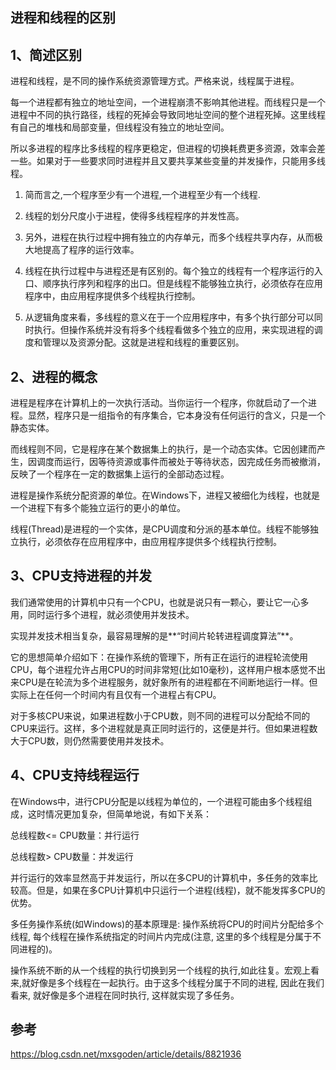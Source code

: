 ## 进程和线程的区别

## 1、简述区别

进程和线程，是不同的操作系统资源管理方式。严格来说，线程属于进程。

每一个进程都有独立的地址空间，一个进程崩溃不影响其他进程。而线程只是一个进程中不同的执行路径，线程的死掉会导致同地址空间的整个进程死掉。这里线程有自己的堆栈和局部变量，但线程没有独立的地址空间。

所以多进程的程序比多线程的程序更稳定，但进程的切换耗费更多资源，效率会差一些。如果对于一些要求同时进程并且又要共享某些变量的并发操作，只能用多线程。

1) 简而言之,一个程序至少有一个进程,一个进程至少有一个线程.

2) 线程的划分尺度小于进程，使得多线程程序的并发性高。

3) 另外，进程在执行过程中拥有独立的内存单元，而多个线程共享内存，从而极大地提高了程序的运行效率。

4) 线程在执行过程中与进程还是有区别的。每个独立的线程有一个程序运行的入口、顺序执行序列和程序的出口。但是线程不能够独立执行，必须依存在应用程序中，由应用程序提供多个线程执行控制。

5) 从逻辑角度来看，多线程的意义在于一个应用程序中，有多个执行部分可以同时执行。但操作系统并没有将多个线程看做多个独立的应用，来实现进程的调度和管理以及资源分配。这就是进程和线程的重要区别。



## 2、进程的概念

进程是程序在计算机上的一次执行活动。当你运行一个程序，你就启动了一个进程。显然，程序只是一组指令的有序集合，它本身没有任何运行的含义，只是一个静态实体。

而线程则不同，它是程序在某个数据集上的执行，是一个动态实体。它因创建而产生，因调度而运行，因等待资源或事件而被处于等待状态，因完成任务而被撤消，反映了一个程序在一定的数据集上运行的全部动态过程。

进程是操作系统分配资源的单位。在Windows下，进程又被细化为线程，也就是一个进程下有多个能独立运行的更小的单位。

线程(Thread)是进程的一个实体，是CPU调度和分派的基本单位。线程不能够独立执行，必须依存在应用程序中，由应用程序提供多个线程执行控制。



## 3、CPU支持进程的并发

我们通常使用的计算机中只有一个CPU，也就是说只有一颗心，要让它一心多用，同时运行多个进程，就必须使用并发技术。

实现并发技术相当复杂，最容易理解的是**“时间片轮转进程调度算法”**。

它的思想简单介绍如下：在操作系统的管理下，所有正在运行的进程轮流使用CPU，每个进程允许占用CPU的时间非常短(比如10毫秒)，这样用户根本感觉不出来CPU是在轮流为多个进程服务，就好象所有的进程都在不间断地运行一样。但实际上在任何一个时间内有且仅有一个进程占有CPU。

对于多核CPU来说，如果进程数小于CPU数，则不同的进程可以分配给不同的CPU来运行。这样，多个进程就是真正同时运行的，这便是并行。但如果进程数大于CPU数，则仍然需要使用并发技术。



## 4、CPU支持线程运行

在Windows中，进行CPU分配是以线程为单位的，一个进程可能由多个线程组成，这时情况更加复杂，但简单地说，有如下关系：

总线程数<= CPU数量：并行运行

总线程数> CPU数量：并发运行

并行运行的效率显然高于并发运行，所以在多CPU的计算机中，多任务的效率比较高。但是，如果在多CPU计算机中只运行一个进程(线程)，就不能发挥多CPU的优势。

 多任务操作系统(如Windows)的基本原理是: 操作系统将CPU的时间片分配给多个线程, 每个线程在操作系统指定的时间片内完成(注意, 这里的多个线程是分属于不同进程的)。

操作系统不断的从一个线程的执行切换到另一个线程的执行,如此往复。宏观上看来,就好像是多个线程在一起执行。由于这多个线程分属于不同的进程, 因此在我们看来, 就好像是多个进程在同时执行, 这样就实现了多任务。



## 参考

https://blog.csdn.net/mxsgoden/article/details/8821936